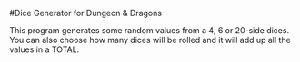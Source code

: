 #Dice Generator for Dungeon & Dragons

This program generates some random values from a 4, 6 or 20-side dices. You can also choose how many dices will be rolled and it will add up all the values
in a TOTAL.
